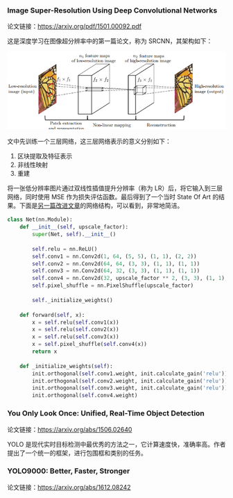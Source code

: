 ### Image Super-Resolution Using Deep Convolutional Networks

论文链接：<https://arxiv.org/pdf/1501.00092.pdf>

这是深度学习在图像超分辨率中的第一篇论文，称为 SRCNN，其架构如下：

![](imgs/srcnn-architecture.png)

文中先训练一个三层网络，这三层网络表示的意义分别如下：

1. 区块提取及特征表示
2. 非线性映射
3. 重建

将一张低分辨率图片通过双线性插值提升分辨率（称为 LR）后，将它输入到三层网络，同时使用 MSE 作为损失评估函数。最后得到了一个当时 State Of Art 的结果。下面是[另一篇改进文章](https://arxiv.org/abs/1609.05158)的网络结构，可以看到，非常地简洁。

```python
class Net(nn.Module):
    def __init__(self, upscale_factor):
        super(Net, self).__init__()

        self.relu = nn.ReLU()
        self.conv1 = nn.Conv2d(1, 64, (5, 5), (1, 1), (2, 2))
        self.conv2 = nn.Conv2d(64, 64, (3, 3), (1, 1), (1, 1))
        self.conv3 = nn.Conv2d(64, 32, (3, 3), (1, 1), (1, 1))
        self.conv4 = nn.Conv2d(32, upscale_factor ** 2, (3, 3), (1, 1), (1, 1))
        self.pixel_shuffle = nn.PixelShuffle(upscale_factor)

        self._initialize_weights()

    def forward(self, x):
        x = self.relu(self.conv1(x))
        x = self.relu(self.conv2(x))
        x = self.relu(self.conv3(x))
        x = self.pixel_shuffle(self.conv4(x))
        return x

    def _initialize_weights(self):
        init.orthogonal(self.conv1.weight, init.calculate_gain('relu'))
        init.orthogonal(self.conv2.weight, init.calculate_gain('relu'))
        init.orthogonal(self.conv3.weight, init.calculate_gain('relu'))
        init.orthogonal(self.conv4.weight)
```

### You Only Look Once: Unified, Real-Time Object Detection

论文链接：<https://arxiv.org/abs/1506.02640>

YOLO 是现代实时目标检测中最优秀的方法之一，它计算速度快，准确率高。作者提出了一个统一的框架，进行包围框和类别的任务。

### YOLO9000: Better, Faster, Stronger

论文链接：<https://arxiv.org/abs/1612.08242>

